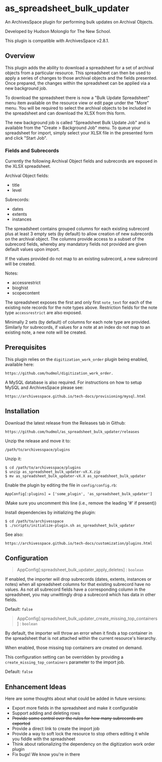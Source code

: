 # as_spreadsheet_bulk_updater

An ArchivesSpace plugin for performing bulk updates on Archival Objects.

Developed by Hudson Molonglo for The New School.

This plugin is compatible with ArchivesSpace v2.8.1.

## Overview

This plugin adds the ability to download a spreadsheet for a set of archival
objects from a particular resource.  This spreadsheet can then be used to apply
a series of changes to those archival objects and the fields presented.  Once
prepared, the changes within the spreadsheet can be applied via a new background
job.

To download the spreadsheet there is now a "Bulk Update Spreadsheet" menu item
available on the resource view or edit page under the "More" menu. You
will be required to select the archival objects to be included in the
spreadsheet and can download the XLSX from this form.

The new background job is called "Spreadsheet Bulk Update Job" and is available
from the "Create > Background Job" menu. To queue your spreadsheet for import,
simply select your XLSX file in the presented form and click "Start Job". 

### Fields and Subrecords

Currently the following Archival Object fields and subrecords are exposed in the
XLSX spreadsheet.

Archival Object fields:
* title
* level

Subrecords:
* dates
* extents
* instances

The spreadsheet contains grouped columns for each existing subrecord plus at
least 3 empty sets (by default) to allow creation of new subrecords on the
archival object. The columns provide access to a subset of the subrecord fields,
whereby any mandatory fields not provided are given default values upon import.

If the values provided do not map to an existing subrecord, a new subrecord will
be created.

Notes:
* accessrestrict
* bioghist
* scopecontent

The spreadsheet exposes the first and only first `note_text` for each of the
existing note records for the note types above. Restriction fields for the note
type `accessrestrict` are also exposed.

Minimally 2 sets (by default) of columns for each note type are provided.
Similarly for subrecords, if values for a note at an index do not map to an
existing note, a new note will be created.

## Prerequisites

This plugin relies on the `digitization_work_order` plugin being enabled,
available here:

    https://github.com/hudmol/digitization_work_order.

A MySQL database is also required.  For instructions on how to setup MySQL and
ArchivesSpace please see:

    https://archivesspace.github.io/tech-docs/provisioning/mysql.html

## Installation

Download the latest release from the Releases tab in Github:

    https://github.com/hudmol/as_spreadsheet_bulk_updater/releases

Unzip the release and move it to:

    /path/to/archivesspace/plugins

Unzip it:

    $ cd /path/to/archivesspace/plugins
    $ unzip as_spreadsheet_bulk_updater-vX.X.zip
    $ mv as_spreadsheet_bulk_updater-vX.X as_spreadsheet_bulk_updater

Enable the plugin by editing the file in `config/config.rb`:

    AppConfig[:plugins] = ['some_plugin', 'as_spreadsheet_bulk_updater']

(Make sure you uncomment this line (i.e., remove the leading '#' if present))

Install dependencies by initializing the plugin:

    $ cd /path/to/archivesspace
    $ ./scripts/initialize-plugin.sh as_spreadsheet_bulk_updater

See also:

    https://archivesspace.github.io/tech-docs/customization/plugins.html

## Configuration

> AppConfig[:spreadsheet_bulk_updater_apply_deletes] : `boolean`

If enabled, the importer will drop subrecords (dates, extents, instances or
notes) when all spreadsheet columns for that existing subrecord have no values.
As not all subrecord fields have a corresponding column in the spreadsheet, you
may unwittingly drop a subrecord which has data in other fields.

Default: `false`

> AppConfig[:spreadsheet_bulk_updater_create_missing_top_containers] : `boolean`

By default, the importer will throw an error when it finds a top container
in the spreadsheet that is not attached within the current resource's hierarchy.

When enabled, those missing top containers are created on demand.

This configuration setting can be overridden by providing a
`create_missing_top_containers` parameter to the import job.

Default: `false`

## Enhancement Ideas

Here are some thoughts about what could be added in future versions:

-  Export more fields in the spreadsheet and make it configurable
-  Support adding and deleting rows
-  ~~Provide some control over the rules for how many subrecords are exported~~
-  Provide a direct link to create the import job
-  Provide a way to soft lock the resource to stop others editing it while you fiddle with the spreadsheet
-  Think about rationalizing the dependency on the digitization work order plugin
-  Fix bugs! We know you're in there


